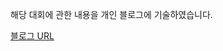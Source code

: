 해당 대회에 관한 내용을 개인 블로그에 기술하였습니다.

[블로그 URL](https://ai-junha.tistory.com/entry/%EB%8D%B0%EC%9D%B4%EC%BD%98-%EC%BD%94%EB%93%9C-%EC%9C%A0%EC%82%AC%EC%84%B1-%ED%8C%90%EB%8B%A8-%EC%8B%9C%EC%A6%8C2-AI-%EA%B2%BD%EC%A7%84%EB%8C%80%ED%9A%8C)
